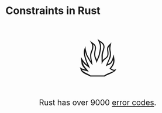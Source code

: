 # Constraints in Rust

<div style="text-align: center;">

<div style="font-size: 150px;">🔥</div>

<div style="font-size: 1.5em;">

Rust has over 9000 [error codes](https://doc.rust-lang.org/stable/error_codes/error-index.html).

</div>
</div>
